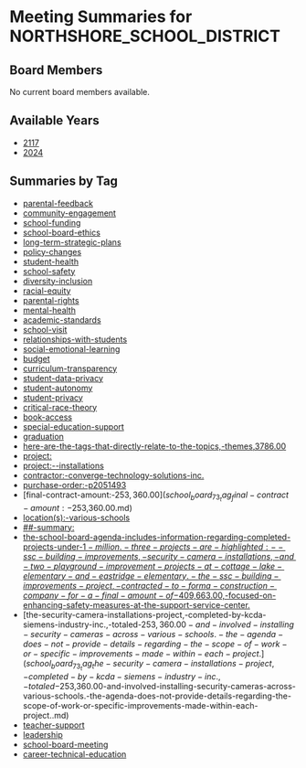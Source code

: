 # Meeting Summaries for NORTHSHORE_SCHOOL_DISTRICT

## Board Members

No current board members available.

## Available Years
- [2117](school_board_73_year_2117.md)
- [2024](school_board_73_year_2024.md)

## Summaries by Tag
- [parental-feedback](school_board_73_tag_parental-feedback.md)
- [community-engagement](school_board_73_tag_community-engagement.md)
- [school-funding](school_board_73_tag_school-funding.md)
- [school-board-ethics](school_board_73_tag_school-board-ethics.md)
- [long-term-strategic-plans](school_board_73_tag_long-term-strategic-plans.md)
- [policy-changes](school_board_73_tag_policy-changes.md)
- [student-health](school_board_73_tag_student-health.md)
- [school-safety](school_board_73_tag_school-safety.md)
- [diversity-inclusion](school_board_73_tag_diversity-inclusion.md)
- [racial-equity](school_board_73_tag_racial-equity.md)
- [parental-rights](school_board_73_tag_parental-rights.md)
- [mental-health](school_board_73_tag_mental-health.md)
- [academic-standards](school_board_73_tag_academic-standards.md)
- [school-visit](school_board_73_tag_school-visit.md)
- [relationships-with-students](school_board_73_tag_relationships-with-students.md)
- [social-emotional-learning](school_board_73_tag_social-emotional-learning.md)
- [budget](school_board_73_tag_budget.md)
- [curriculum-transparency](school_board_73_tag_curriculum-transparency.md)
- [student-data-privacy](school_board_73_tag_student-data-privacy.md)
- [student-autonomy](school_board_73_tag_student-autonomy.md)
- [student-privacy](school_board_73_tag_student-privacy.md)
- [critical-race-theory](school_board_73_tag_critical-race-theory.md)
- [book-access](school_board_73_tag_book-access.md)
- [special-education-support](school_board_73_tag_special-education-support.md)
- [graduation](school_board_73_tag_graduation.md)
- [here-are-the-tags-that-directly-relate-to-the-topics,-themes,3786.00](school_board_73_tag_here-are-the-tags-that-directly-relate-to-the-topics,-themes,3786.00.md)
- [project:](school_board_73_tag_project:.md)
- [project:--installations](school_board_73_tag_project:--installations.md)
- [contractor:-converge-technology-solutions-inc.](school_board_73_tag_contractor:-converge-technology-solutions-inc..md)
- [purchase-order:-p2051493](school_board_73_tag_purchase-order:-p2051493.md)
- [final-contract-amount:-$253,360.00](school_board_73_tag_final-contract-amount:-$253,360.00.md)
- [location(s):-various-schools](school_board_73_tag_location(s):-various-schools.md)
- [##-summary:](school_board_73_tag_##-summary:.md)
- [the-school-board-agenda-includes-information-regarding-completed-projects-under-$1-million.-three-projects-are-highlighted:--ssc-building-improvements,-security-camera-installations,-and-two-playground-improvement-projects-at-cottage-lake-elementary-and-eastridge-elementary.-the-ssc-building-improvements-project,-contracted-to-forma-construction-company-for-a-final-amount-of-$409,663.00,-focused-on-enhancing-safety-measures-at-the-support-service-center.](school_board_73_tag_the-school-board-agenda-includes-information-regarding-completed-projects-under-$1-million.-three-projects-are-highlighted:--ssc-building-improvements,-security-camera-installations,-and-two-playground-improvement-projects-at-cottage-lake-elementary-and-eastridge-elementary.-the-ssc-building-improvements-project,-contracted-to-forma-construction-company-for-a-final-amount-of-$409,663.00,-focused-on-enhancing-safety-measures-at-the-support-service-center..md)
- [the-security-camera-installations-project,-completed-by-kcda-siemens-industry-inc.,-totaled-$253,360.00-and-involved-installing-security-cameras-across-various-schools.-the-agenda-does-not-provide-details-regarding-the-scope-of-work-or-specific-improvements-made-within-each-project.](school_board_73_tag_the-security-camera-installations-project,-completed-by-kcda-siemens-industry-inc.,-totaled-$253,360.00-and-involved-installing-security-cameras-across-various-schools.-the-agenda-does-not-provide-details-regarding-the-scope-of-work-or-specific-improvements-made-within-each-project..md)
- [teacher-support](school_board_73_tag_teacher-support.md)
- [leadership](school_board_73_tag_leadership.md)
- [school-board-meeting](school_board_73_tag_school-board-meeting.md)
- [career-technical-education](school_board_73_tag_career-technical-education.md)
